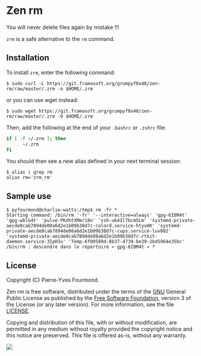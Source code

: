 # Zen rm

You will never delete files again by mistake !!!

`zrm` is a safe alternative to the `rm` command.

## Installation

To install `zrm`, enter the following command:

    $ sudo curl -L https://git.framasoft.org/grumpyf0x48/zen-rm/raw/master/.zrm -o $HOME/.zrm

or you can use wget instead:

    $ sudo wget https://git.framasoft.org/grumpyf0x48/zen-rm/raw/master/.zrm -O $HOME/.zrm

Then, add the following at the end of your `.bashrc` or `.zshrc` file:

```sh
if [ -f ~/.zrm ]; then
    . ~/.zrm
fi
```

You should then see a new alias defined in your next terminal session:

    $ alias | grep rm
    alias rm='zrm_rm'

## Sample use

    $ pyfourmond@charlie-watts:/tmp$ rm -fr *
    Starting command: /bin/rm '-fr' '--interactive=always' 'gpg-6I0M4t' 'gpg-wblG4t' 'pulse-PKdhtXMmr18n' 'ssh-u64Il7bcm5Lm' 'systemd-private-aecde8cab7894de08a6d2e1b09b38d7c-colord.service-htyvHK' 'systemd-private-aecde8cab7894de08a6d2e1b09b38d7c-cups.service-luv082' 'systemd-private-aecde8cab7894de08a6d2e1b09b38d7c-rtkit-daemon.service-3IpH3v' 'Temp-6f00589d-8b37-4739-be39-2bd5964e35bc'
    /bin/rm : descendre dans le répertoire « gpg-6I0M4t » ?

## License

Copyright (C) Pierre-Yves Fourmond.

Zen rm is free software, distributed under the terms of the [GNU](https://www.gnu.org) General Public License as published by the [Free Software Foundation](https://www.fsf.org), version 3 of the License (or any later version). For more information, see the file [LICENSE](LICENSE.md).

Copying and distribution of this file, with or without modification, are permitted in any medium without royalty provided the copyright notice and this notice are preserved. This file is offered as-is, without any warranty.

<a href="https://www.gnu.org/licenses/gpl-3.0.en.html" title="General Public License" target="_blank"><img src="https://www.gnu.org/graphics/gplv3-with-text-84x42.png" /></a>
